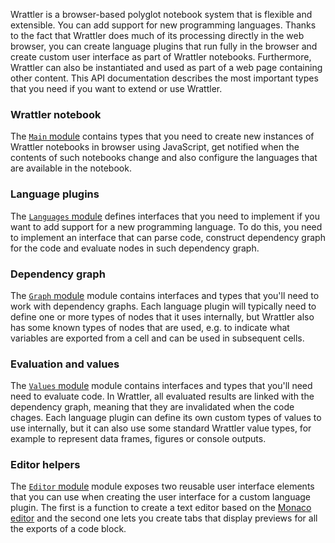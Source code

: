 Wrattler is a browser-based polyglot notebook system that is flexible and extensible. 
You can add support for new programming languages. Thanks to the fact that 
Wrattler does much of its processing directly in the web browser, you can create
language plugins that run fully in the browser and create custom user interface
as part of Wrattler notebooks. Furthermore, Wrattler can also be instantiated and
used as part of a web page containing other content.  This API documentation describes 
the most important types that you need if you want to extend or use Wrattler.

### Wrattler notebook

The [`Main` module](modules/main.html) contains types that you need to create new instances
of Wrattler notebooks in browser using JavaScript, get notified when the contents of such
notebooks change and also configure the languages that are available in the notebook.

### Language plugins

The [`Languages` module](modules/languages.html) defines interfaces that you need to implement
if you want to add support for a new programming language. To do this, you need to implement
an interface that can parse code, construct dependency graph for the code and evaluate nodes
in such dependency graph.

### Dependency graph

The [`Graph` module](modules/graph.html) module contains interfaces and types that you'll need
to work with dependency graphs. Each language plugin will typically need to define one or more
types of nodes that it uses internally, but Wrattler also has some known types of nodes that
are used, e.g. to indicate what variables are exported from a cell and can be used in subsequent
cells.

### Evaluation and values 

The [`Values` module](modules/values.html) module contains interfaces and types that you'll need
need to evaluate code. In Wrattler, all evaluated results are linked with the dependency graph,
meaning that they are invalidated when the code chages. Each language plugin can define its own
custom types of values to use internally, but it can also use some standard Wrattler value types,
for example to represent data frames, figures or console outputs.

### Editor helpers

The [`Editor` module](modules/editor.html) module exposes two reusable user interface elements
that you can use when creating the user interface for a custom language plugin. The first is 
a function to create a text editor based on the [Monaco editor](https://microsoft.github.io/monaco-editor/)
and the second one lets you create tabs that display previews for all the exports of a code block.